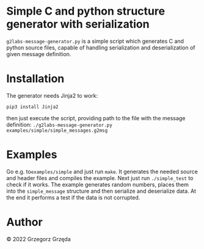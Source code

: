 # Simple C and python structure generator with serialization
`g2labs-message-generator.py` is a simple script which generates C and python
source files, capable of handling serialization and deserialization of given message definition.

# Installation
The generator needs Jinja2 to work:

`pip3 install Jinja2`

then just execute the script, providing path to the file with the message definition:
`./g2labs-message-generator.py examples/simple/simple_messages.g2msg`

# Examples
Go e.g. to`examples/simple` and just run `make`. It generates the needed source and header files and
compiles the example. Next just run `./simple_test` to check if it works.
The example generates random numbers, places them into the `simple_message` structure and then serialize and
deserialize data. At the end it performs a test if the data is not corrupted.

# Author
&copy; 2022 Grzegorz Grzęda